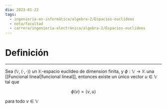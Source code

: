 ```yaml
---
dia: 2023-01-22
tags:
  - ingeniería-en-informática/algebra-2/Espacios-euclídeos
  - nota/facultad
  - carrera/ingeniería-electrónica/algebra-2/Espacios-euclídeos
---
```

# Definición
---
Sea $(\mathbb{V}, \langle \cdot, \cdot \rangle)$ un $\mathbb{K}$-espacio euclídeo de dimension finita, y $\phi : \mathbb{V} \to \mathbb{K}$ una [[Funcional lineal|funcional lineal]], entonces existe un único vector $u \in \mathbb{V}$ tal que 

$$ \phi(v) = \langle v, u \rangle $$

para todo $v \in \mathbb{V}$